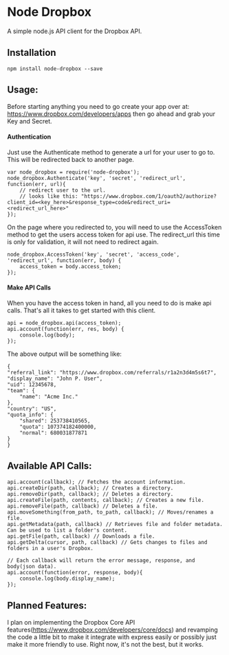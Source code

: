 # Node Dropbox

A simple node.js API client for the Dropbox API.

## Installation

	npm install node-dropbox --save

## Usage:

Before starting anything you need to go create your app over at: https://www.dropbox.com/developers/apps then go ahead and grab your Key and Secret.

#### Authentication

Just use the Authenticate method to generate a url for your user to go to. This will be redirected back to another page.

	var node_dropbox = require('node-dropbox');
	node_dropbox.Authenticate('key', 'secret', 'redirect_url', function(err, url){
		// redirect user to the url.
		// looks like this: "https://www.dropbox.com/1/oauth2/authorize?client_id=<key_here>&response_type=code&redirect_uri=<redirect_url_here>"
	});

On the page where you redirected to, you will need to use the AccessToken method to get the users access token for api use. The redirect_url this time is only for validation, it will not need to redirect again.

	node_dropbox.AccessToken('key', 'secret', 'access_code', 'redirect_url', function(err, body) {
		access_token = body.access_token;
	});

#### Make API Calls

When you have the access token in hand, all you need to do is make api calls. That's all it takes to get started with this client.

	api = node_dropbox.api(access_token);
	api.account(function(err, res, body) {
		console.log(body);
	});

The above output will be something like:

	{
    "referral_link": "https://www.dropbox.com/referrals/r1a2n3d4m5s6t7",
    "display_name": "John P. User",
    "uid": 12345678,
    "team": {
        "name": "Acme Inc."
    },
    "country": "US",
    "quota_info": {
        "shared": 253738410565,
        "quota": 107374182400000,
        "normal": 680031877871
    }
	}

## Available API Calls:
	
	api.account(callback); // Fetches the account information.
	api.createDir(path, callback); // Creates a directory.
	api.removeDir(path, callback); // Deletes a directory.
	api.createFile(path, contents, callback); // Creates a new file.
	api.removeFile(path, callback) // Deletes a file.
	api.moveSomething(from_path, to_path, callback); // Moves/renames a file.
	api.getMetadata(path, callback) // Retrieves file and folder metadata. Can be used to list a folder's content.
	api.getFile(path, callback) // Downloads a file.
	api.getDelta(cursor, path, callback) // Gets changes to files and folders in a user's Dropbox.

	// Each callback will return the error message, response, and body(json data).
	api.account(function(error, response, body){
		console.log(body.display_name);
	});

## Planned Features:

I plan on implementing the Dropbox Core API features(https://www.dropbox.com/developers/core/docs) and revamping the code a little bit to make it integrate with express easily or possibly just make it more friendly to use. Right now, it's not the best, but it works.

